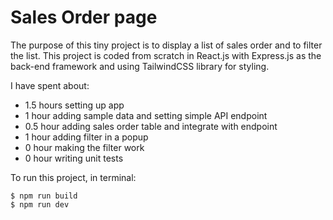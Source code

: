 # Sales Order page

The purpose of this tiny project is to display a list of sales order and to filter the list. This project is coded from scratch in React.js with Express.js as the back-end framework and using TailwindCSS library for styling.

I have spent about:
- 1.5 hours setting up app
- 1 hour adding sample data and setting simple API endpoint
- 0.5 hour adding sales order table and integrate with endpoint
- 1 hour adding filter in a popup
- 0 hour making the filter work
- 0 hour writing unit tests

To run this project, in terminal:
```
$ npm run build
$ npm run dev
```
